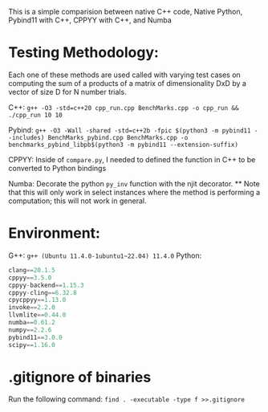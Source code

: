 
This is a simple comparision between native C++ code, Native Python, Pybind11 with C++, CPPYY with C++, and Numba

# Testing Methodology:
Each one of these methods are used called with varying test cases on computing the sum of a products of a matrix of dimensionality DxD by a vector of size D for N number trials.

C++:
`g++ -O3 -std=c++20 cpp_run.cpp BenchMarks.cpp -o cpp_run && ./cpp_run 10 10`

Pybind:
`g++ -O3 -Wall -shared -std=c++2b -fpic $(python3 -m pybind11 --includes) BenchMarks_pybind.cpp BenchMarks.cpp -o benchmarks_pybind_libpb$(python3 -m pybind11 --extension-suffix)`

CPPYY:
Inside of `compare.py`, I needed to defined the function in C++ to be converted to Python bindings

Numba:
Decorate the python `py_inv` function with the njit decorator.
** Note that this will only work in select instances where the method is performing a computation; this will not work in general.

# Environment:
G++: `g++ (Ubuntu 11.4.0-1ubuntu1~22.04) 11.4.0`
Python:
```python
clang==20.1.5
cppyy==3.5.0
cppyy-backend==1.15.3
cppyy-cling==6.32.8
cpycppyy==1.13.0
invoke==2.2.0
llvmlite==0.44.0
numba==0.61.2
numpy==2.2.6
pybind11==3.0.0
scipy==1.16.0
```

# .gitignore of binaries
Run the following command:
`find . -executable -type f >>.gitignore`
